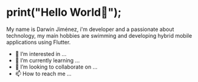 # print("Hello World👋"); 
 
 My name is Darwin Jiménez, i'm developer and a passionate about technology, my main hobbies are swimming and developing hybrid mobile applications using Flutter.

- 👀 I’m interested in ...
- 🌱 I’m currently learning ...
- 💞️ I’m looking to collaborate on ...
- 📫 How to reach me ...

<!---
DARWINDEV/DARWINDEV is a ✨ special ✨ repository because its `README.md` (this file) appears on your GitHub profile.
You can click the Preview link to take a look at your changes.
--->
